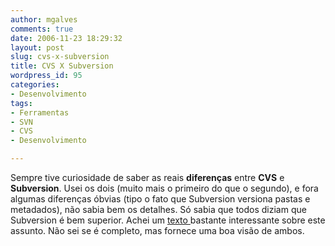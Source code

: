 ```yaml
---
author: mgalves
comments: true
date: 2006-11-23 18:29:32
layout: post
slug: cvs-x-subversion
title: CVS X Subversion
wordpress_id: 95
categories:
- Desenvolvimento
tags:
- Ferramentas
- SVN
- CVS
- Desenvolvimento

---
```


Sempre tive curiosidade de saber as reais **diferenças** entre **CVS** e **Subversion**. Usei os dois (muito mais o primeiro do que o segundo), e fora algumas diferenças óbvias (tipo o fato que Subversion versiona pastas e metadados), não sabia bem os detalhes. Só sabia que todos diziam que Subversion é bem superior. Achei um [texto ](http://osdir.com/Article203.phtml)bastante interessante sobre este assunto. Não sei se é completo, mas fornece uma boa visão de ambos.
